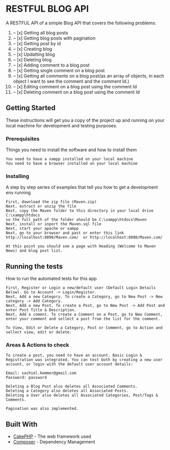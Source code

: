 # RESTFUL BLOG API

A RESTFUL API of a simple Blog API that covers the following problems:

1. – [x] Getting all blog posts
2. – [x] Getting blog posts with pagination
3. – [x] Getting post by id
4. – [x] Creating blog
5. – [x] Updatting blog
6. – [x] Deleting blog
7. – [x] Adding comment to a blog post
8. – [x] Getting single comment on a blog post
9. – [x] Getting all comments on a blog post(as an array of objects, in each object I want to see
the comment and the comment Id.)
10. – [x] Editing comment on a blog post using the comment Id
11. – [x] Deleting comment on a blog post using the comment Id

## Getting Started

These instructions will get you a copy of the project up and running on your local machine for development and testing purposes.

### Prerequisites

Things you need to install the software and how to install them

```
You need to have a xampp installed on your local machine
You need to have a browser installed on your local machine
```

### Installing

A step by step series of examples that tell you how to get a development env running

```
First, download the zip file (Maven.zip)
Next, extract or unzip the file
Next, copy the Maven folder to this directory in your local drive C:\xampp\htdocs
so the full path of the folder should be C:\xampp\htdocs\Maven
Next, install or inport the Maven.sql file
Next, start your apache or xampp
Next, go to your browser and past or enter this link http://localhost:8090/Maven.com/  or http://localhost:8080/Maven.com/

At this point you should see a page with Heading (Welcome to Maven News) and blog post list.
```

## Running the tests

How to run the automated tests for this app

```
First, Register or Login a new/default user (Default Login Details Below). Go to Account -> Login/Register.
Next, Add a new Category. To create a Category, go to New Post -> New category -> Add Category.
Next, Add a new Post. To create a Post, go to New Post -> Add Post and enter Post Title & Description.
Next, Add a coment. To create a Comment on a Post, go to New Comment, enter your comment and sellect a post from the list for the comment.

To View, Edit or Delete a Category, Post or Comment, go to Action and sellect view, edit or delete.
```

### Areas & Actions to check

```
To create a post, you need to have an account. Basic Login & Registration was integrated. You can test both by creating a new user account, or login with the default user account details:

Email: sachiel.kemmer@gmail.com
Password: password

Deleting a Blog Post also deletes all Associated Comments.
Deleting a Category also deletes all Associated Posts.
Deleting a User also deletes all Associated Categories, Post/Tags & Comments.

Pagination was also implemented.
```

## Built With

* [CakePHP](https://cakephp.org/) - The web framework used
* [Composer](https://getcomposer.org/) - Dependency Management
